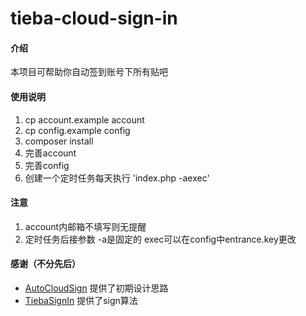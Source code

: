 # tieba-cloud-sign-in

#### 介绍

本项目可帮助你自动签到账号下所有贴吧

#### 使用说明

1. cp account.example account
2. cp config.example config
3. composer install
4. 完善account
5. 完善config
7. 创建一个定时任务每天执行 'index.php -aexec'

#### 注意

1. account内邮箱不填写则无提醒
2. 定时任务后接参数 -a是固定的 exec可以在config中entrance.key更改

#### 感谢（不分先后）

* [AutoCloudSign](https://github.com/XcantloadX/AutoCloudSign) 提供了初期设计思路
* [TiebaSignIn](https://github.com/lqbby/TiebaSignIn) 提供了sign算法